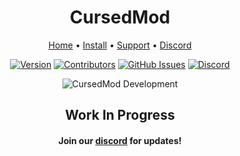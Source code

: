 <h1 align="center">CursedMod</h1>

<div align="center">
	<a href="https://discord.gg/pqgQ5yeWU7">Home</a>
  <span> • </span>
    	<a href="https://discord.gg/pqgQ5yeWU7">Install</a>
  <span> • </span>
	<a href="https://discord.gg/pqgQ5yeWU7">Support</a>
  <span> • </span>
        <a href="https://discord.gg/pqgQ5yeWU7">Discord</a>
  <p></p>
</div> 

<div align="center">

[![Version](https://img.shields.io/github/v/release/Jesus-QC/CursedMod?sort=semver&style=flat-square&color=8DBBE9&label=Version)]()
[![Contributors](https://img.shields.io/github/contributors-anon/Jesus-QC/CursedMod?color=90E59A&style=flat-square&label=Contributors)]()
[![GitHub Issues](https://img.shields.io/github/issues/Jesus-QC/CursedMod.svg?style=flat-square&label=Issues&color=d77982)](https://github.com/Jesus-QC/CursedMod/issues)
[![Discord](https://img.shields.io/discord/1062071403962183781?color=738adb&label=Discord&logo=discord&logoColor=white&style=flat-square)](https://discord.gg/pqgQ5yeWU7)

</div>

<p align="center">
  <img alt="CursedMod Development" src="https://repobeats.axiom.co/api/embed/19ee1da65a0dce6cb76fac41d7f863b1d571cfcf.svg">
</p>

<div align="center">
<h2>Work In Progress</h1>
<h4>Join our <a href="https://discord.gg/pqgQ5yeWU7">discord</a> for updates!</h4>
</div>
